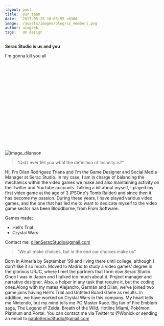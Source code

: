```yaml
---
layout: post
title:  Our team
date:   2017-05-26 10:05:55 +0300
image:  /assets/images/blog/ss_members.png
author: uixgeek
tags:   UX design
---
```




**Serac Studio is us and you**

I'm gonna kill you all

<br></br>
<br></br>
<br></br>
<br></br>
<br></br>
<br></br>
<br></br>
<br></br>

![image_dilanson](https://user-images.githubusercontent.com/45218480/101056530-5c49d180-358b-11eb-8e3f-59c503097169.png)
> "Did I ever tell you what the definition of Insanity is?"

Hi, I'm Dilan Rodríguez Triana and I'm the Game Designer and Social Media Manager at Serac Studio. In my case, I am in charge of balancing the mechanics within the video games we make and also maintaining activity on the Twitter and YouTube accounts. Talking a bit about myself, I played my first video game at the age of 3 (PSOne's Tomb Raider) and since then it has become my passion. During these years, I have played various video games, and the one that has led me to want to dedicate myself to the video game sector has been Bloodborne, from From Software.

Games made:
-    Hell’s Trial
-    Crystal Wars

Contact me: dilanSeracStudio@gmail.com


> "We all make choices, but in the end our choices make us"

Born in Almería by September '99 and living there until college, although I don't like it so much. Moved to Madrid to study a video games' degree in the glorious URJC, where I met the partners that form now Serac Studio. Once I was in Japan and I talked too much about it. Project manager and narrative designer. Also, a helper in any task that require it, but the coding ones.Along with my mates Alejandro, Germán and Dilan, we've joined two game jams having Hell's Trial and Untitled Board Game as results. In addition, we have worked on Crystal Wars in this company. My heart tells me Nintendo, but my mind tells me PC Master Race. Big fan of Fire Emblem saga, The Legend of Zelda: Breath of the Wild, Hotline Miami, Pokémon Platinum and Portal. You can contact me via Twitter to @Wonick or sending an email to pabloSeracStudio@gmail.com

